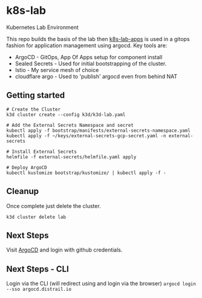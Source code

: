 # k8s-lab
Kubernetes Lab Environment

This repo builds the basis of the lab then [k8s-lab-apps](https://github.com/distrail-io/k8s-lab-apps) is used in a gitops
fashion for application management using argocd. Key tools are:
- ArgoCD - GitOps, App Of Apps setup for component install
- Sealed Secrets - Used for initial bootstrapping of the cluster. 
- Istio - My service mesh of choice
- cloudflare argo - Used to 'publish' argocd even from behind NAT


## Getting started

```
# Create the Cluster
k3d cluster create --config k3d/k3d-lab.yaml

# Add the External Secrets Namespace and secret
kubectl apply -f bootstrap/manifests/external-secrets-namespace.yaml
kubectl apply -f ~/keys/external-secrets-gcp-secret.yaml -n external-secrets

# Install External Secrets
helmfile -f external-secrets/helmfile.yaml apply

# Deploy ArgoCD
kubectl kustomize bootstrap/kustomize/ | kubectl apply -f -
```

## Cleanup

Once complete just delete the cluster.
```
k3d cluster delete lab
```

## Next Steps
Visit [ArgoCD](https://argocd.distrail.io) and login with github credentials. 

## Next Steps - CLI
Login via the CLI (will redirect using and login via the browser)
`argocd login --sso argocd.distrail.io`

